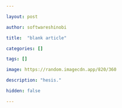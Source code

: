 ```yaml
---

layout: post

author: softwareshinobi

title:  "blank article"

categories: []

tags: []

image: https://random.imagecdn.app/820/360

description: "hesis."

hidden: false

---
```


